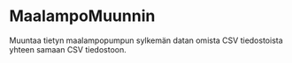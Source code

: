 # MaalampoMuunnin
Muuntaa tietyn maalampopumpun sylkemän datan omista CSV tiedostoista yhteen samaan CSV tiedostoon.
